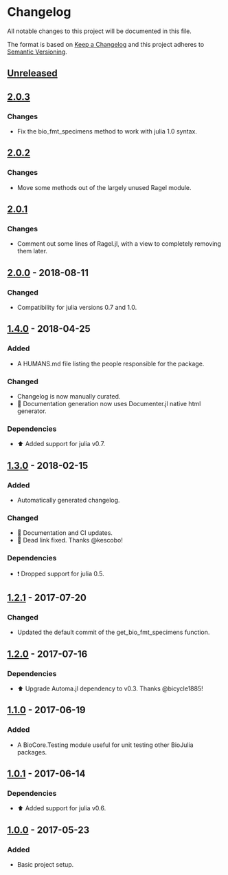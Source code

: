 # Changelog
All notable changes to this project will be documented in this file.

The format is based on [Keep a Changelog](http://keepachangelog.com/en/1.0.0/)
and this project adheres to [Semantic Versioning](http://semver.org/spec/v2.0.0.html).

## [Unreleased]

## [2.0.3]
### Changes
- Fix the bio_fmt_specimens method to work with julia 1.0 syntax.

## [2.0.2]
### Changes
- Move some methods out of the largely unused Ragel module.

## [2.0.1]
### Changes
- Comment out some lines of Ragel.jl, with a view to completely removing them later.

## [2.0.0] - 2018-08-11
### Changed
- Compatibility for julia versions 0.7 and 1.0.

## [1.4.0] - 2018-04-25
### Added
- A HUMANS.md file listing the people responsible for the package.

### Changed
- Changelog is now manually curated.
- :memo: Documentation generation now uses Documenter.jl native html generator.

### Dependencies
- :arrow_up: Added support for julia v0.7.

## [1.3.0] - 2018-02-15
### Added
- Automatically generated changelog.

### Changed
- :memo: Documentation and CI updates.
- :bug: Dead link fixed. Thanks @kescobo!

### Dependencies
- :exclamation: Dropped support for julia 0.5.

## [1.2.1] - 2017-07-20
### Changed
- Updated the default commit of the get_bio_fmt_specimens function.

## [1.2.0] - 2017-07-16
### Dependencies
- :arrow_up: Upgrade Automa.jl dependency to v0.3. Thanks @bicycle1885!

## [1.1.0] - 2017-06-19
### Added
- A BioCore.Testing module useful for unit testing other BioJulia packages.

## [1.0.1] - 2017-06-14
### Dependencies
- :arrow_up: Added support for julia v0.6.

## [1.0.0] - 2017-05-23
### Added
- Basic project setup.

[Unreleased]: https://github.com/BioJulia/BioCore.jl/compare/v2.0.3...HEAD
[2.0.3]: https://github.com/BioJulia/BioCore.jl/compare/v2.0.2...v2.0.3
[2.0.2]: https://github.com/BioJulia/BioCore.jl/compare/v2.0.1...v2.0.2
[2.0.1]: https://github.com/BioJulia/BioCore.jl/compare/v2.0.0...v2.0.1
[2.0.0]: https://github.com/BioJulia/BioCore.jl/compare/v1.4.0...v2.0.0
[1.4.0]: https://github.com/BioJulia/BioCore.jl/compare/v1.2.1...v1.4.0
[1.3.0]: https://github.com/BioJulia/BioCore.jl/compare/v1.2.1...v1.3.0
[1.2.1]: https://github.com/BioJulia/BioCore.jl/compare/v1.2.0...v1.2.1
[1.2.0]: https://github.com/BioJulia/BioCore.jl/compare/v1.1.0...v1.2.0
[1.1.0]: https://github.com/BioJulia/BioCore.jl/compare/v1.0.1...v1.1.0
[1.0.1]: https://github.com/BioJulia/BioCore.jl/compare/v1.0.0...v1.0.1
[1.0.0]: https://github.com/BioJulia/BioCore.jl/tree/v1.0.0
